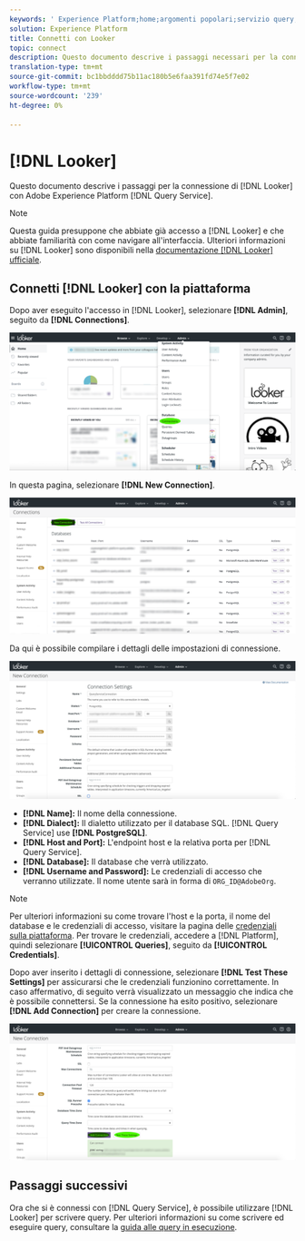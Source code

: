 ```yaml
---
keywords: ' Experience Platform;home;argomenti popolari;servizio query;servizio query;Looker;looker;connect to query service;'
solution: Experience Platform
title: Connetti con Looker
topic: connect
description: Questo documento descrive i passaggi necessari per la connessione di Looker con Adobe Experience Platform Query Service.
translation-type: tm+mt
source-git-commit: bc1bbdddd75b11ac180b5e6faa391fd74e5f7e02
workflow-type: tm+mt
source-wordcount: '239'
ht-degree: 0%

---
```



# [!DNL Looker]

Questo documento descrive i passaggi per la connessione di [!DNL Looker] con Adobe Experience Platform [!DNL Query Service].

>[!NOTE]
>
> Questa guida presuppone che abbiate già accesso a [!DNL Looker] e che abbiate familiarità con come navigare all&#39;interfaccia. Ulteriori informazioni su [!DNL Looker] sono disponibili nella [documentazione  [!DNL Looker] ufficiale](https://docs.looker.com/).

## Connetti [!DNL Looker] con la piattaforma

Dopo aver eseguito l&#39;accesso in [!DNL Looker], selezionare **[!DNL Admin]**, seguito da **[!DNL Connections]**.

![](../images/clients/looker/click-admin-connections.png)

In questa pagina, selezionare **[!DNL New Connection]**.

![](../images/clients/looker/click-new-connection.png)

Da qui è possibile compilare i dettagli delle impostazioni di connessione.

![](../images/clients/looker/new-connection.png)

- **[!DNL Name]:** Il nome della connessione.
- **[!DNL Dialect]:** Il dialetto utilizzato per il database SQL. [!DNL Query Service] use  **[!DNL PostgreSQL]**.
- **[!DNL Host and Port]:** L&#39;endpoint host e la relativa porta per  [!DNL Query Service].
- **[!DNL Database]:** Il database che verrà utilizzato.
- **[!DNL Username and Password]:** Le credenziali di accesso che verranno utilizzate. Il nome utente sarà in forma di `ORG_ID@AdobeOrg`.

>[!NOTE]
>
>Per ulteriori informazioni su come trovare l&#39;host e la porta, il nome del database e le credenziali di accesso, visitare la pagina delle [credenziali sulla piattaforma](https://platform.adobe.com/query/configuration). Per trovare le credenziali, accedere a [!DNL Platform], quindi selezionare **[!UICONTROL Queries]**, seguito da **[!UICONTROL Credentials]**.

Dopo aver inserito i dettagli di connessione, selezionare **[!DNL Test These Settings]** per assicurarsi che le credenziali funzionino correttamente. In caso affermativo, di seguito verrà visualizzato un messaggio che indica che è possibile connettersi. Se la connessione ha esito positivo, selezionare **[!DNL Add Connection]** per creare la connessione.

![](../images/clients/looker/click-test-connection.png)

## Passaggi successivi

Ora che si è connessi con [!DNL Query Service], è possibile utilizzare [!DNL Looker] per scrivere query. Per ulteriori informazioni su come scrivere ed eseguire query, consultare la [guida alle query in esecuzione](../best-practices/writing-queries.md).